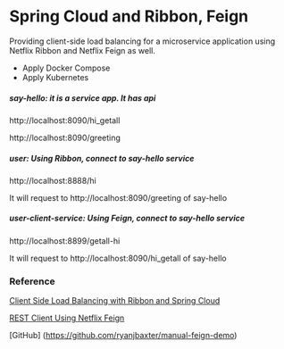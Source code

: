 # Spring Cloud and Ribbon, Feign
Providing client-side load balancing for a microservice application using Netflix Ribbon and Netflix Feign as well.

+ Apply Docker Compose
+ Apply Kubernetes

##### say-hello: it is a service app. It has api
http://localhost:8090/hi_getall

http://localhost:8090/greeting


##### user: Using Ribbon, connect to say-hello service
http://localhost:8888/hi

It will request to
http://localhost:8090/greeting of say-hello

##### user-client-service: Using Feign, connect to say-hello service
http://localhost:8899/getall-hi

It will request to http://localhost:8090/hi_getall of say-hello


### Reference
[Client Side Load Balancing with Ribbon and Spring Cloud](https://spring.io/guides/gs/client-side-load-balancing/)

[REST Client Using Netflix Feign](https://howtoprogram.xyz/2016/07/18/java-rest-client-using-netflix-feign/)

[GitHub] (https://github.com/ryanjbaxter/manual-feign-demo)